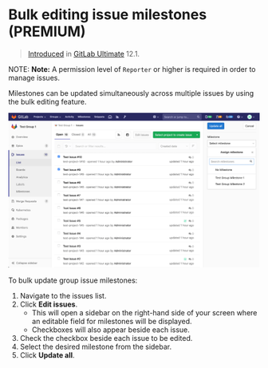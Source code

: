 # Bulk editing issue milestones **(PREMIUM)**

> [Introduced](https://gitlab.com/gitlab-org/gitlab-ee/issues/7249) in
[GitLab Ultimate](https://about.gitlab.com/pricing/) 12.1.

NOTE: **Note:**
A permission level of `Reporter` or higher is required in order to manage issues.

Milestones can be updated simultaneously across multiple issues by using the bulk editing feature.

![Bulk editing](img/bulk-editing.png)

To bulk update group issue milestones:

1. Navigate to the issues list.
1. Click **Edit issues**.
    - This will open a sidebar on the right-hand side of your screen where an editable field
  for milestones will be displayed.
    - Checkboxes will also appear beside each issue.
1. Check the checkbox beside each issue to be edited.
1. Select the desired milestone from the sidebar.
1. Click **Update all**.

